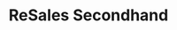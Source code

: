 ---
title: "ReSales Secondhand"
url: /berlin/resales-secondhand-potsdamer-strasse/
shop: Kleidung
---